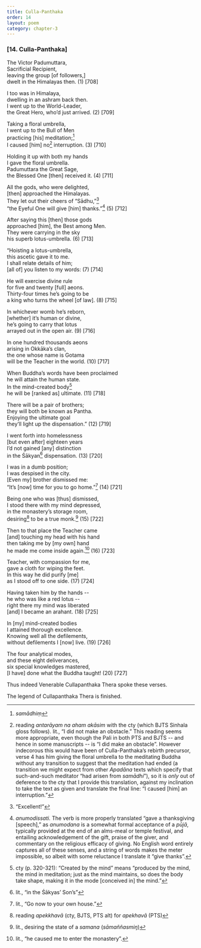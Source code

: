 ```yaml
---
title: Culla-Panthaka
order: 14
layout: poem
category: chapter-3
---
```


### \[14. Culla-Panthaka\]

The Victor Padumuttara,  
Sacrificial Recipient,  
leaving the group \[of followers,\]  
dwelt in the Himalayas then. (1) \[708\]

I too was in Himalaya,  
dwelling in an ashram back then.  
I went up to the World-Leader,  
the Great Hero, who’d just arrived. (2) \[709\]

Taking a floral umbrella,  
I went up to the Bull of Men  
practicing \[his\] meditation;[^1]  
I caused \[him\] no[^2] interruption. (3) \[710\]

Holding it up with both my hands  
I gave the floral umbrella.  
Padumuttara the Great Sage,  
the Blessed One \[then\] received it. (4) \[711\]

All the gods, who were delighted,  
\[then\] approached the Himalayas.  
They let out their cheers of “Sādhu,”[^3]  
“the Eyeful One will give \[him\] thanks.”[^4] (5) \[712\]

After saying this \[then\] those gods  
approached \[him\], the Best among Men.  
They were carrying in the sky  
his superb lotus-umbrella. (6) \[713\]

“Hoisting a lotus-umbrella,  
this ascetic gave it to me.  
I shall relate details of him;  
\[all of\] you listen to my words: (7) \[714\]

He will exercise divine rule  
for five and twenty \[full\] aeons.  
Thirty-four times he’s going to be  
a king who turns the wheel \[of law\]. (8) \[715\]

In whichever womb he’s reborn,  
\[whether\] it’s human or divine,  
he’s going to carry that lotus  
arrayed out in the open air. (9) \[716\]

In one hundred thousands aeons  
arising in Okkāka’s clan,  
the one whose name is Gotama  
will be the Teacher in the world. (10) \[717\]

When Buddha’s words have been proclaimed  
he will attain the human state.  
In the mind-created body[^5]  
he will be \[ranked as\] ultimate. (11) \[718\]

There will be a pair of brothers;  
they will both be known as Pantha.  
Enjoying the ultimate goal  
they’ll light up the dispensation.” (12) \[719\]

I went forth into homelessness  
\[but even after\] eighteen years  
I’d not gained \[any\] distinction  
in the Śākyan[^6] dispensation. (13) \[720\]

I was in a dumb position;  
I was despised in the city.  
\[Even my\] brother dismissed me:  
“It’s \[now\] time for you to go home.”[^7] (14) \[721\]

Being one who was \[thus\] dismissed,  
I stood there with my mind depressed,  
in the monastery’s storage room,  
desiring[^8] to be a true monk.[^9] (15) \[722\]

Then to that place the Teacher came  
\[and\] touching my head with his hand  
then taking me by \[my own\] hand  
he made me come inside again.[^10] (16) \[723\]

Teacher, with compassion for me,  
gave a cloth for wiping the feet.  
In this way he did purify \[me\]  
as I stood off to one side. (17) \[724\]

Having taken him by the hands --  
he who was like a red lotus --  
right there my mind was liberated  
\[and\] I became an arahant. (18) \[725\]

In \[my\] mind-created bodies  
I attained thorough excellence.  
Knowing well all the defilements,  
without defilements I \[now\] live. (19) \[726\]

The four analytical modes,  
and these eight deliverances,  
six special knowledges mastered,  
\[I have\] done what the Buddha taught! (20) \[727\]

Thus indeed Venerable Cullapanthaka Thera spoke these verses.

The legend of Cullapanthaka Thera is finished.

[^1]: *samādhiṃ*

[^2]: reading *antarāyam na aham akāsim* with the cty (which BJTS Sinhala gloss follows). lit., “I did not make an obstacle.” This reading seems more appropriate, even though the Pali in both PTS and BJTS -- and hence in some manuscripts -- is “I did make an obstacle”. However indecorous this would have been of Culla-Panthaka’s rebirth precursor, verse 4 has him giving the floral umbrella to the meditating Buddha without any transition to suggest that the meditation had ended (a transition we might expect from other *Apadāna* texts which specify that such-and-such meditator “had arisen from *samādhi*”), so it is *only* out of deference to the cty that I provide this translation, against my inclination to take the text as given and translate the final line: “I caused \[him\] an interruption.”

[^3]: “Excellent!”

[^4]: *anumodissati.* The verb is more properly translated “gave a thanksgiving \[speech\],” as *anumodana* is a somewhat formal acceptance of a *pūjā*, typically provided at the end of an alms-meal or temple festival, and entailing acknowledgement of the gift, praise of the giver, and commentary on the religious efficacy of giving. No English word entirely captures all of these senses, and a string of words makes the meter impossible, so albeit with some reluctance I translate it “give thanks”.

[^5]: cty (p. 320-321): “Created by the mind” means “produced by the mind, the mind in meditation; just as the mind maintains, so does the body take shape, making it in the mode \[conceived in\] the mind.”

[^6]: lit., “in the Śākyas’ Son’s”

[^7]: lit., “Go now to your own house.”

[^8]: reading *apekkhavā* (cty, BJTS, PTS alt) for *apekhavā* (PTS)

[^9]: lit., desiring the state of a *samana* (*sāmaññasmiŋ*)

[^10]: lit., “he caused me to enter the monastery”.
